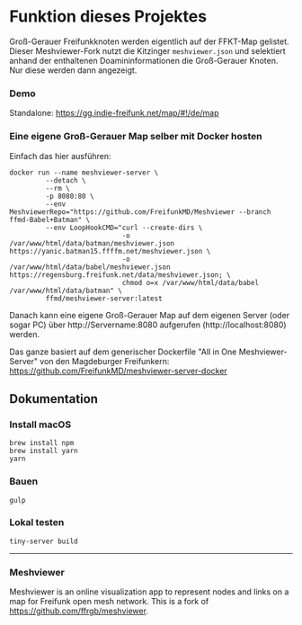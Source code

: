 # Funktion dieses Projektes
Groß-Gerauer Freifunkknoten werden eigentlich auf der FFKT-Map gelistet.
Dieser Meshviewer-Fork nutzt die Kitzinger `meshviewer.json` und selektiert anhand der enthaltenen Doamininformationen die Groß-Gerauer Knoten. Nur diese werden dann angezeigt. 

### Demo
Standalone: https://gg.indie-freifunk.net/map/#!/de/map

### Eine eigene Groß-Gerauer Map selber mit Docker hosten
Einfach das hier ausführen:

```
docker run --name meshviewer-server \
         --detach \
         --rm \
         -p 8080:80 \
         --env MeshviewerRepo="https://github.com/FreifunkMD/Meshviewer --branch ffmd-Babel+Batman" \
         --env LoopHookCMD="curl --create-dirs \
                            -o /var/www/html/data/batman/meshviewer.json https://yanic.batman15.ffffm.net/meshviewer.json \
                            -o /var/www/html/data/babel/meshviewer.json https://regensburg.freifunk.net/data/meshviewer.json; \
                            chmod o=x /var/www/html/data/babel /var/www/html/data/batman" \
         ffmd/meshviewer-server:latest
```
Danach kann eine eigene Groß-Gerauer Map auf dem eigenen Server (oder sogar PC) über http://Servername:8080 aufgerufen (http://localhost:8080) werden. 

Das ganze basiert auf dem generischer Dockerfile "All in One Meshviewer-Server" von den Magdeburger Freifunkern:  
https://github.com/FreifunkMD/meshviewer-server-docker

## Dokumentation
### Install macOS
```
brew install npm
brew install yarn
yarn
```
### Bauen
```
gulp
```

### Lokal testen
```
tiny-server build
```

---

### Meshviewer

Meshviewer is an online visualization app to represent nodes and links on a map for Freifunk open mesh network.
This is a fork of https://github.com/ffrgb/meshviewer.
